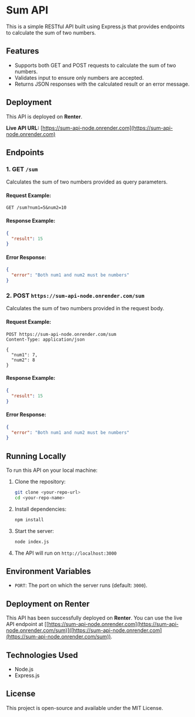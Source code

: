 # Sum API

This is a simple RESTful API built using Express.js that provides endpoints to calculate the sum of two numbers.

## Features
- Supports both GET and POST requests to calculate the sum of two numbers.
- Validates input to ensure only numbers are accepted.
- Returns JSON responses with the calculated result or an error message.

## Deployment
This API is deployed on **Renter**.

**Live API URL:** [https://sum-api-node.onrender.com](https://sum-api-node.onrender.com)

## Endpoints
### 1. GET `/sum`
Calculates the sum of two numbers provided as query parameters.

#### Request Example:
```
GET /sum?num1=5&num2=10
```

#### Response Example:
```json
{
  "result": 15
}
```

#### Error Response:
```json
{
  "error": "Both num1 and num2 must be numbers"
}
```

### 2. POST `https://sum-api-node.onrender.com/sum`
Calculates the sum of two numbers provided in the request body.

#### Request Example:
```
POST https://sum-api-node.onrender.com/sum
Content-Type: application/json

{
  "num1": 7,
  "num2": 8
}
```

#### Response Example:
```json
{
  "result": 15
}
```

#### Error Response:
```json
{
  "error": "Both num1 and num2 must be numbers"
}
```

## Running Locally
To run this API on your local machine:

1. Clone the repository:
   ```bash
   git clone <your-repo-url>
   cd <your-repo-name>
   ```
2. Install dependencies:
   ```bash
   npm install
   ```
3. Start the server:
   ```bash
   node index.js
   ```
4. The API will run on `http://localhost:3000`

## Environment Variables
- `PORT`: The port on which the server runs (default: `3000`).

## Deployment on Renter
This API has been successfully deployed on **Renter**. You can use the live API endpoint at [[https://sum-api-node.onrender.com](https://sum-api-node.onrender.com/sum)]([https://sum-api-node.onrender.com](https://sum-api-node.onrender.com/sum)).

## Technologies Used
- Node.js
- Express.js

## License
This project is open-source and available under the MIT License.
